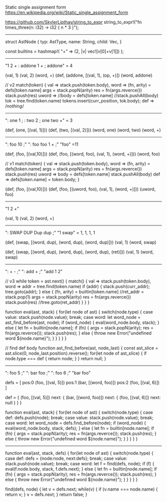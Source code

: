 Static single assignment form
    https://en.wikipedia.org/wiki/Static_single_assignment_form

https://github.com/SkylerLipthay/string_to_expr
    string_to_expr!("fn times_three(n: i32) -> i32 { n * 3 }");

------------------------------
struct AstNode {
    typ: AstType,
    name: String,
    child: Vec<AstNode>,
}

const builtins = hashmap!(
    "+" => (2, |v| vec![v[0]+v[1]])
);

------------------------------
"1 2 + : addone 1 + ; addone" = 4

(val, 1)
(val, 2)
(word, +)
(def, (addone, [(val, 1), (op, +)])
(word, addone)

// v2
match(token) {
    val => stack.push(token.body),
    word => 
        (fn, arity) = defs[token.name]
        args = stack.popN(arity)
        res = fn(args.reverce())
        stack.push(res)
    uword =>
        //body = defs[token.name]
        //stack.pushAll(body)
        tok = tree.find(token.name)
        tokens.insert(curr_position, tok.body);
    def =>
        /*nothing*/

------------------------------
": one 1 ; : two 2 ; one two +" = 3

(def, (one, [(val, 1)]))
(def, (two, [(val, 2)]))
(word, one)
(word, two)
(word, +)


------------------------------
": foo 10 ;"
": foo foo 1 + ;"
"foo"
=11

(def, (foo, [(val,10)]))
(def, (foo, [(word, foo), (val, 1), (word, +)]))
(word, foo)

// v1
match(token) {
    val => stack.push(token.body),
    word => 
        (fn, arity) = defs[token.name]
        args = stack.popN(arity)
        res = fn(args.reverce())
        stack.push(res)
    uword =>
        body = defs[token.name]
        stack.pushAll(body)
    def =>
        defs[token.name] = token.body;
}


(def, (foo, [(val,10)]))
(def, (foo, [(uword, foo), (val, 1), (word, +)]))
(uword, foo)

------------------------------
"1 2 +"

(val, 1)
(val, 2)
(word, +)


------------------------------
": SWAP DUP Dup dup ;"
"1 swap"
= 1, 1, 1, 1

(def, (swap, [(word, dup), (word, dup), (word, dup)]))
(val, 1)
(word, swap)


(def, (swap, [(word, dup), (word, dup), (word, dup), (ret)]))
(val, 1)
(word, swap)

------------------------------
": + - ;"
": add + ;"
"add 1 2"

// v3
while token = ast.next() {
    match() {
        val => stack.push(token.body),
        word =>
            addr = tree.find(token.name)
            if (addr) {
                stack.push(curr_addr);
                tree.goto(addr);
            } else {
                (fn, arity) = builtin[token.name]
                //ret_addr = stack.pop(1)
                args = stack.popN(arity)
                res = fn(args.reverce())
                stack.push(res)
                //tree.goto(ret_addr)
            }
    }
}

function eval(ast, stack) {
    for(let node of ast) {
        switch(node.type) {
            case value: 
                stack.push(node.value);
                break;
            case word:
                let word_node = ast_find_before(ast, node);
                if (word_node) {
                    eval(word_node.body, stack);
                }
                else {
                    let fn = builtin[node.name];
                    if (fn) {
                        args = stack.popN(arity);
                        res = fn(args.reverce());
                        stack.push(res);
                    } 
                    else {
                        throw new Error("undefined word ${node.name}");
                    }
                }
        }
    }
}

// find def body
function ast_find_before(ast, node_last) {
    const ast_slice = ast.slice(0, node_last.position).reverse();
    for(let node of ast_slice) {
        if node.type === def {
            return node;
        }
    }
    return null;
}


------------------------------

": foo 5 ;"
": bar foo ;"
": foo 6 ;"
"bar foo"

defs = [
    pos:0 (foo, [(val, 5)])
    pos:1 (bar, [(word, foo)])
    pos:2 (foo, [(val, 6)])
]

def = {
    (foo, [(val, 5)])
    next: {
        (bar, [(word, foo)])
        next: {
            (foo, [(val, 6)])
            next: null
        }
    }
}


function eval(ast, stack) {
    for(let node of ast) {
        switch(node.type) {
            case def:
                defs.push(node);
                break;
            case value: 
                stack.push(node.value);
                break;
            case word:
                let word_node = defs.find_before(node);
                if (word_node) {
                    eval(word_node.body, stack, defs);
                }
                else {
                    let fn = builtin[node.name];
                    if (fn) {
                        args = stack.popN(arity);
                        res = fn(args.reverce());
                        stack.push(res);
                    } 
                    else {
                        throw new Error("undefined word ${node.name}");
                    }
                }
        }
    }
}

-------------------------------------

function eval(ast, stack, defs) {
    for(let node of ast) {
        switch(node.type) {
            case def:
                defs = {node:node, next:defs};
                break;
            case value: 
                stack.push(node.value);
                break;
            case word:
                let f = find(defs, node);
                if (f) {
                    eval(f.node.body, stack, f.defs.next);
                }
                else {
                    let fn = builtin[node.name];
                    if (fn) {
                        args = stack.popN(arity);
                        res = fn(args.reverce());
                        stack.push(res);
                    } 
                    else {
                        throw new Error("undefined word ${node.name}");
                    }
                }
        }
    }
}

find(defs, node) {
    let v = defs.next;
    while(v) {
        if (v.name === node.name) {
            return v;
        }
        v = defs.next;
    }
    return false;
}